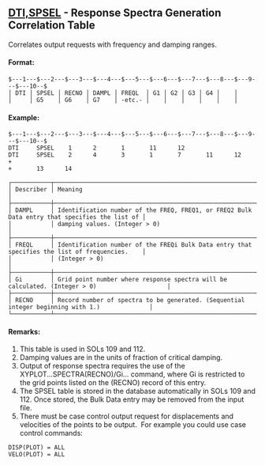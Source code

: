 ## [DTI,SPSEL](https://nexus.hexagon.com/documentationcenter/bundle/MSC_Nastran_2022.4/page/Nastran_Combined_Book/qrg/bulkde/TOC.DTI.SPSEL.xhtml) - Response Spectra Generation Correlation Table

Correlates output requests with frequency and damping ranges.

#### Format:

```nastran
$---1---$---2---$---3---$---4---$---5---$---6---$---7---$---8---$---9---$---10--$
│ DTI │ SPSEL │ RECNO │ DAMPL │ FREQL  │ G1 │ G2 │ G3 │ G4 │    │
│     │ G5    │ G6    │ G7    │ -etc.- │    │    │    │    │    │
```

#### Example:

```nastran
$---1---$---2---$---3---$---4---$---5---$---6---$---7---$---8---$---9---$---10--$
DTI     SPSEL    1      2       1       11      12                      
DTI     SPSEL    2      4       3       1       7       11      12      +
+       13      14                                                      
```

```text
┌───────────┬───────────────────────────────────────────────────────────────────────────────────────────────┐
│ Describer │ Meaning                                                                                       │
├───────────┼───────────────────────────────────────────────────────────────────────────────────────────────┤
│ DAMPL     │ Identification number of the FREQ, FREQ1, or FREQ2 Bulk Data entry that specifies the list of │
│           │ damping values. (Integer > 0)                                                                 │
├───────────┼───────────────────────────────────────────────────────────────────────────────────────────────┤
│ FREQL     │ Identification number of the FREQi Bulk Data entry that specifies the list of frequencies.    │
│           │ (Integer > 0)                                                                                 │
├───────────┼───────────────────────────────────────────────────────────────────────────────────────────────┤
│ Gi        │ Grid point number where response spectra will be calculated. (Integer > 0)                    │
├───────────┼───────────────────────────────────────────────────────────────────────────────────────────────┤
│ RECNO     │ Record number of spectra to be generated. (Sequential integer beginning with 1.)              │
└───────────┴───────────────────────────────────────────────────────────────────────────────────────────────┘
```

#### Remarks:

1. This table is used in SOLs 109 and 112.
2. Damping values are in the units of fraction of critical damping.
3. Output of response spectra requires the use of the XYPLOT...SPECTRA(RECNO)/Gi... command, where Gi is restricted to the grid points listed on the (RECNO) record of this entry.
4. The SPSEL table is stored in the database automatically in SOLs 109 and 112. Once stored, the Bulk Data entry may be removed from the input file.
5. There must be case control output request for displacements and velocities of the points to be output.  For example you could use case control commands:

```nastran
DISP(PLOT) = ALL
VELO(PLOT) = ALL
```
